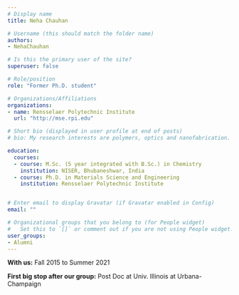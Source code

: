 ```yaml
---
# Display name
title: Neha Chauhan

# Username (this should match the folder name)
authors:
- NehaChauhan

# Is this the primary user of the site?
superuser: false

# Role/position
role: "Former Ph.D. student"

# Organizations/Affiliations
organizations:
- name: Rensselaer Polytechnic Institute
  url: "http://mse.rpi.edu"

# Short bio (displayed in user profile at end of posts)
# bio: My research interests are polymers, optics and nanofabrication.

education:
  courses:
  - course: M.Sc. (5 year integrated with B.Sc.) in Chemistry
    institution: NISER, Bhubaneshwar, India
  - course: Ph.D. in Materials Science and Engineering
    institution: Rensselaer Polytechnic Institute


# Enter email to display Gravatar (if Gravatar enabled in Config)
email: ""

# Organizational groups that you belong to (for People widget)
#   Set this to `[]` or comment out if you are not using People widget.
user_groups:
- Alumni
---
```

**With us:** Fall 2015 to Summer 2021

**First big stop after our group:** Post Doc at Univ. Illinois at Urbana-Champaign

